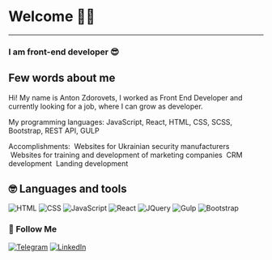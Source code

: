 # Welcome 🙋‍♂️

---

### I am front-end developer 😎

## Few words about me

Hi! My name is Anton Zdorovets, I worked as Front End Developer and currently looking for a job, where I can grow as developer.

My programming languages:
JavaScript, React, HTML, CSS, SCSS, Bootstrap, REST API, GULP

Accomplishments:
&nbsp;Websites for Ukrainian security manufacturers
&nbsp;Websites for training and development of marketing companies
&nbsp;CRM development
&nbsp;Landing development

## 🤓 Languages and tools

![HTML](https://img.shields.io/badge/<HTML>-green)
![CSS](https://img.shields.io/badge/CSS/SASS-blue)
![JavaScript](https://img.shields.io/badge/JavaScript-yellow)
![React](https://img.shields.io/badge/-React-05122A?style=flat&logo=react)
![JQuery](https://img.shields.io/badge/Jquery-lightblue)
![Gulp](https://img.shields.io/badge/Gulp-yellowgreen)
![Bootstrap](https://img.shields.io/badge/-Bootstrap-05122A?style=flat&logo=bootstrap&logoColor=563D7C)

### 🤝 Follow Me

[![Telegram](https://img.shields.io/badge/-Telegram-blue?style=for-the-badge&logo=telegram&logoColor=27A0D9)](https://t.me/Antlin) [![LinkedIn](https://img.shields.io/badge/-LinkedIn-f0f0f0?style=for-the-badge&logo=linkedin&logoColor=007BB6)](https://www.linkedin.com/in/anton-zdorovets-5415091b9/)
